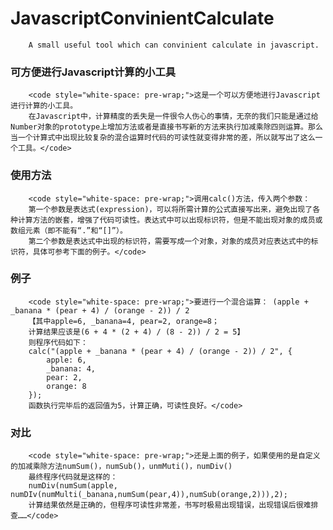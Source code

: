 JavascriptConvinientCalculate
===================================
		A small useful tool which can convinient calculate in javascript.

### 可方便进行Javascript计算的小工具
		<code style="white-space: pre-wrap;">这是一个可以方便地进行Javascript进行计算的小工具。
		在Javascript中，计算精度的丢失是一件很令人伤心的事情，无奈的我们只能是通过给Number对象的prototype上增加方法或者是直接书写新的方法来执行加减乘除四则运算。那么当一个计算式中出现比较复杂的混合运算时代码的可读性就变得非常的差，所以就写出了这么一个工具。</code>

### 使用方法
		<code style="white-space: pre-wrap;">调用calc()方法，传入两个参数：
		第一个参数是表达式(expression)，可以将所需计算的公式直接写出来，避免出现了各种计算方法的嵌套，增强了代码可读性。表达式中可以出现标识符，但是不能出现对象的成员或数组元素（即不能有“.”和“[]”）。
		第二个参数是表达式中出现的标识符，需要写成一个对象，对象的成员对应表达式中的标识符，具体可参考下面的例子。</code>

### 例子
		<code style="white-space: pre-wrap;">要进行一个混合运算： (apple + _banana * (pear + 4) / (orange - 2)) / 2
		【其中apple=6, _banana=4, pear=2, orange=8；
		计算结果应该是(6 + 4 * (2 + 4) / (8 - 2)) / 2 = 5】
		则程序代码如下：
		calc("(apple + _banana * (pear + 4) / (orange - 2)) / 2", {
			apple: 6,
			_banana: 4,
			pear: 2,
			orange: 8
		});
		函数执行完毕后的返回值为5，计算正确，可读性良好。</code>

### 对比
		<code style="white-space: pre-wrap;">还是上面的例子，如果使用的是自定义的加减乘除方法numSum()，numSub()，unmMuti()，numDiv()
		最终程序代码就是这样的：
		numDiv(numSum(apple, numDIv(numMulti(_banana,numSum(pear,4)),numSub(orange,2))),2);
		计算结果依然是正确的，但程序可读性非常差，书写时极易出现错误，出现错误后很难排查……</code>

